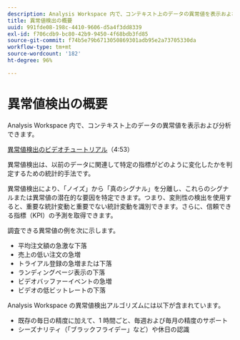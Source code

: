 ```yaml
---
description: Analysis Workspace 内で、コンテキスト上のデータの異常値を表示および分析できます。
title: 異常値検出の概要
uuid: 991fde08-198c-4410-9606-d5a4f3dd8339
exl-id: f706cdb9-bc80-42b9-9450-4f68bdb3fd85
source-git-commit: f74b5e79b6713050869301adb95e2a73705330da
workflow-type: tm+mt
source-wordcount: '182'
ht-degree: 96%

---
```


# 異常値検出の概要

Analysis Workspace 内で、コンテキスト上のデータの異常値を表示および分析できます。

[異常値検出のビデオチュートリアル](https://experienceleague.adobe.com/docs/analytics-learn/tutorials/data-science/anomaly-detection-in-analysis-workspace.html)（4:53）

異常値検出は、以前のデータに関連して特定の指標がどのように変化したかを判定するための統計的手法です。

異常値検出により、「ノイズ」から「真のシグナル」を分離し、これらのシグナルまたは異常値の潜在的な要因を特定できます。つまり、変則性の検出を使用すると、重要な統計変動と重要でない統計変動を識別できます。さらに、信頼できる指標（KPI）の予測を取得できます。

調査できる異常値の例を次に示します。

* 平均注文額の急激な下落
* 売上の低い注文の急増
* トライアル登録の急増または下落
* ランディングページ表示の下落
* ビデオバッファーイベントの急増
* ビデオの低ビットレートの下落

Analysis Workspace の異常値検出アルゴリズムには以下が含まれています。

* 既存の毎日の精度に加えて、1 時間ごと、毎週および毎月の精度のサポート
* シーズナリティ（「ブラックフライデー」など）や休日の認識
